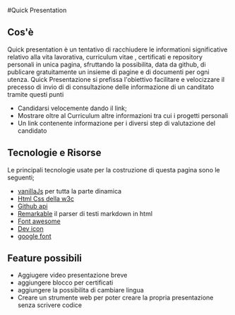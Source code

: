 #Quick Presentation

## Cos'è
Quick presentation è un tentativo di racchiudere le informationi significative 
relativo alla vita lavorativa, curriculum vitae , certificati e  repository personali  in unica 
pagina, sfruttando la possibilita, data da github, di publicare gratuitamente un insieme di pagine
e di documenti per ogni utenza. 
Quick Presentazione si prefissa l'obiettivo facilitare e velocizzare il precesso di invio di 
di consultazione delle informazione di un canditato tramite questi punti 
    
 * Candidarsi velocemente dando il link; 
 * Mostrare oltre al Curriculum altre informazioni tra cui i progetti personali 
 * Un link contenente informazione  per i diversi step di valutazione del candidato

## Tecnologie e Risorse 
Le principali tecnologie usate per la costruzione di questa pagina sono le seguenti;  
 * [vanillaJs]('http://vanilla-js.com/') per tutta la parte dinamica 
 * [Html Css della w3c](ìhttps://www.w3schools.com/html/)
 * [Github api]('https://developer.github.com/v3/')
 * [Remarkable]('https://github.com/jonschlinkert/remarkable') il parser di testi markdown in html
 * [Font awesome]('https://fontawesome.com/')
 * [Dev icon]('https://konpa.github.io/devicon/')
 * [google font]('https://fonts.google.com/)

## Feature possibili 
* Aggiugere video presentazione breve 
* aggiungere blocco per certificati 
* aggiungere la possibilita di cambiare lingua 
* Creare un strumente web per poter creare la propria presentazione senza scrivere codice 

